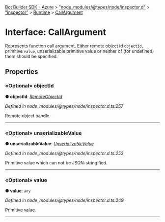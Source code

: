 [Bot Builder SDK - Azure](../README.md) > ["node_modules/@types/node/inspector.d"](../modules/_node_modules__types_node_inspector_d_.md) > ["inspector"](../modules/_node_modules__types_node_inspector_d_._inspector_.md) > [Runtime](../modules/_node_modules__types_node_inspector_d_._inspector_.runtime.md) > [CallArgument](../interfaces/_node_modules__types_node_inspector_d_._inspector_.runtime.callargument.md)



# Interface: CallArgument


Represents function call argument. Either remote object id `objectId`, primitive `value`, unserializable primitive value or neither of (for undefined) them should be specified.


## Properties
<a id="objectid"></a>

### «Optional» objectId

**●  objectId**:  *[RemoteObjectId](../modules/_node_modules__types_node_inspector_d_._inspector_.runtime.md#remoteobjectid)* 

*Defined in node_modules/@types/node/inspector.d.ts:257*



Remote object handle.




___

<a id="unserializablevalue"></a>

### «Optional» unserializableValue

**●  unserializableValue**:  *[UnserializableValue](../modules/_node_modules__types_node_inspector_d_._inspector_.runtime.md#unserializablevalue)* 

*Defined in node_modules/@types/node/inspector.d.ts:253*



Primitive value which can not be JSON-stringified.




___

<a id="value"></a>

### «Optional» value

**●  value**:  *`any`* 

*Defined in node_modules/@types/node/inspector.d.ts:249*



Primitive value.




___


